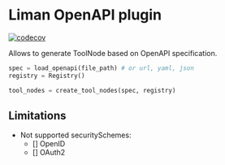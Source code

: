 # Liman OpenAPI plugin

[![codecov](https://codecov.io/gh/gurobokum/liman/graph/badge.svg?token=PMKWXNBF1K&component=python/liman_openapi)](https://codecov.io/gh/gurobokum/liman?components[0]=python/liman_openapi)

Allows to generate ToolNode based on OpenAPI specification.

```python
spec = load_openapi(file_path) # or url, yaml, json
registry = Registry()

tool_nodes = create_tool_nodes(spec, registry)
```

## Limitations

- Not supported securitySchemes:
  - [] OpenID
  - [] OAuth2
